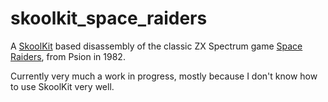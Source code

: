 # skoolkit_space_raiders

A [SkoolKit](https://skoolkit.ca/docs/skoolkit/whatis.html) based disassembly of the
classic ZX Spectrum game [Space Raiders](https://spectrumcomputing.co.uk/entry/4678/ZX-Spectrum/Space_Raiders),
from Psion in 1982.

Currently very much a work in progress, mostly because I don't know how to use SkoolKit very well.
